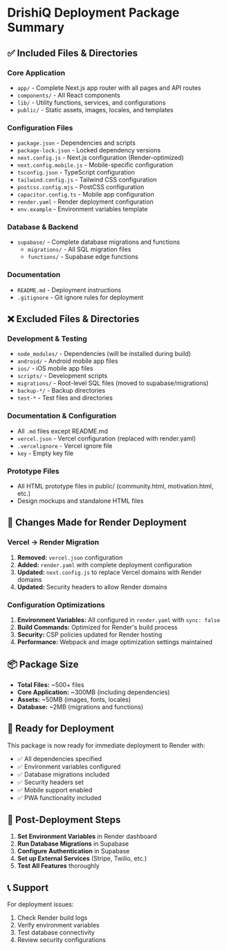 # DrishiQ Deployment Package Summary

## ✅ Included Files & Directories

### Core Application
- `app/` - Complete Next.js app router with all pages and API routes
- `components/` - All React components
- `lib/` - Utility functions, services, and configurations
- `public/` - Static assets, images, locales, and templates

### Configuration Files
- `package.json` - Dependencies and scripts
- `package-lock.json` - Locked dependency versions
- `next.config.js` - Next.js configuration (Render-optimized)
- `next.config.mobile.js` - Mobile-specific configuration
- `tsconfig.json` - TypeScript configuration
- `tailwind.config.js` - Tailwind CSS configuration
- `postcss.config.mjs` - PostCSS configuration
- `capacitor.config.ts` - Mobile app configuration
- `render.yaml` - Render deployment configuration
- `env.example` - Environment variables template

### Database & Backend
- `supabase/` - Complete database migrations and functions
  - `migrations/` - All SQL migration files
  - `functions/` - Supabase edge functions

### Documentation
- `README.md` - Deployment instructions
- `.gitignore` - Git ignore rules for deployment

## ❌ Excluded Files & Directories

### Development & Testing
- `node_modules/` - Dependencies (will be installed during build)
- `android/` - Android mobile app files
- `ios/` - iOS mobile app files
- `scripts/` - Development scripts
- `migrations/` - Root-level SQL files (moved to supabase/migrations)
- `backup-*/` - Backup directories
- `test-*` - Test files and directories

### Documentation & Configuration
- All `.md` files except README.md
- `vercel.json` - Vercel configuration (replaced with render.yaml)
- `.vercelignore` - Vercel ignore file
- `key` - Empty key file

### Prototype Files
- All HTML prototype files in public/ (community.html, motivation.html, etc.)
- Design mockups and standalone HTML files

## 🔄 Changes Made for Render Deployment

### Vercel → Render Migration
1. **Removed:** `vercel.json` configuration
2. **Added:** `render.yaml` with complete deployment configuration
3. **Updated:** `next.config.js` to replace Vercel domains with Render domains
4. **Updated:** Security headers to allow Render domains

### Configuration Optimizations
1. **Environment Variables:** All configured in `render.yaml` with `sync: false`
2. **Build Commands:** Optimized for Render's build process
3. **Security:** CSP policies updated for Render hosting
4. **Performance:** Webpack and image optimization settings maintained

## 📦 Package Size

- **Total Files:** ~500+ files
- **Core Application:** ~300MB (including dependencies)
- **Assets:** ~50MB (images, fonts, locales)
- **Database:** ~2MB (migrations and functions)

## 🚀 Ready for Deployment

This package is now ready for immediate deployment to Render with:
- ✅ All dependencies specified
- ✅ Environment variables configured
- ✅ Database migrations included
- ✅ Security headers set
- ✅ Mobile support enabled
- ✅ PWA functionality included

## 🔧 Post-Deployment Steps

1. **Set Environment Variables** in Render dashboard
2. **Run Database Migrations** in Supabase
3. **Configure Authentication** in Supabase
4. **Set up External Services** (Stripe, Twilio, etc.)
5. **Test All Features** thoroughly

## 📞 Support

For deployment issues:
1. Check Render build logs
2. Verify environment variables
3. Test database connectivity
4. Review security configurations 